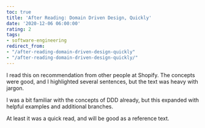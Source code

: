 ```yaml
---
toc: true
title: 'After Reading: Domain Driven Design, Quickly'
date: '2020-12-06 06:00:00'
rating: 2
tags:
- software-engineering
redirect_from:
- "/after-reading-domain-driven-design-quickly"
- "/after-reading-domain-driven-design-quickly/"
---
```


I read this on recommendation from other people at Shopify. The concepts were good, and I highlighted several sentences, but the text was heavy with jargon.

I was a bit familiar with the concepts of DDD already, but this expanded with helpful examples and additional branches.

At least it was a quick read, and will be good as a reference text.

